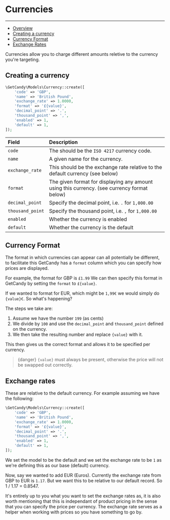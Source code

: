 # Currencies

---

- [Overview](#overview)
- [Creating a currency](#creating-a-currency)
- [Currency Format](#currency-format)
- [Exchange Rates](#exchange-rates)

Currencies allow you to charge different amounts reletive to the currency you're targeting.

<a name="creating-a-currency"></a>
## Creating a currency

```php
\GetCandy\Models\Currency::create([
    'code' => 'GBP',
    'name' => 'British Pound',
    'exchange_rate' => 1.0000,
    'format' => '£{value}',
    'decimal_point' => '.',
    'thousand_point' => ',',
    'enabled' => 1,
    'default' => 1,
]);
```

|Field|Description|
|:-|:-|
|`code`|The should be the `ISO 4217` currency code. |
|`name`|A given name for the currency.|
|`exchange_rate`|This should be the exchange rate relative to the default currency (see below)|
|`format`|The given format for displaying any amount using this currency. (see currency format below)|
|`decimal_point`|Specify the decimal point, i.e. `.` for `1,000.00`|
|`thousand_point`|Specify the thousand point, i.e. `,` for `1,000.00`|
|`enabled`|Whether the currency is enabled|
|`default`|Whether the currency is the default|

<a name="currency-format"></a>
## Currency Format

The format in which currencies can appear can all potentially be different, to facilitate this GetCandy has a `format` column which you can specify how prices are displayed.

For example, the format for GBP is `£1.99` We can then specify this format in GetCandy by setting the `format` to `£{value}`.

If we wanted to format for EUR, which might be `1,99€` we would simply do `{value}€`. So what's happening?

The steps we take are:

  1. Assume we have the number `199` (as cents)
  2. We divide by `100` and use the `decimal_point` and `thousand_point` defined on the currency.
  3. We then take the resulting number and replace `{value}` with it.

This then gives us the correct format and allows it to be specified per currency.

> {danger} `{value}` must always be present, otherwise the price will not be swapped out correctly.

<a name="exchange-rates"></a>
## Exchange rates
These are relative to the default currency. For example assuming we have the following:

```php
\GetCandy\Models\Currency::create([
    'code' => 'GBP',
    'name' => 'British Pound',
    'exchange_rate' => 1.0000,
    'format' => '£{value}',
    'decimal_point' => '.',
    'thousand_point' => ',',
    'enabled' => 1,
    'default' => 1,
]);
```

We set the model to be the default and we set the exchange rate to be `1` as we're defining this as our base (default) currency.

Now, say we wanted to add EUR (Euros). Currently the exchange rate from GBP to EUR is `1.17`. But we want this to be relative to our default record. So 1 / 1.17 = 0.8547.

It's entirely up to you what you want to set the exchange rates as, it is also worth mentioning that this is independant of product pricing in the sense that you can specify the price per currency. The exchange rate serves as a helper when working with prices so you have something to go by.
